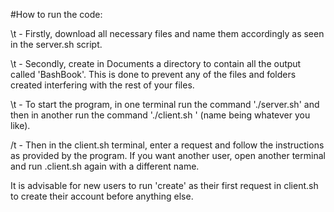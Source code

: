 #How to run the code:

\t - Firstly, download all necessary files and name them accordingly as seen in the server.sh script.

\t - Secondly, create in Documents a directory to contain all the output called 'BashBook'. This is done to prevent any of the files and folders created interfering with the rest of your files.

\t - To start the program, in one terminal run the command './server.sh' and then in another run the command './client.sh <name>' (name being whatever you like).

/t - Then in the client.sh terminal, enter a request and follow the instructions as provided by the program. If you want another user, open another terminal and run .client.sh <name> again with a different name.

It is advisable for new users to run 'create' as their first request in client.sh to create their account before anything else.


